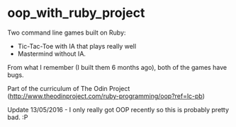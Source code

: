 # oop_with_ruby_project

Two command line games built on Ruby:

- Tic-Tac-Toe with IA that plays really well
- Mastermind without IA.

From what I remember (I built them 6 months ago), both of the games have bugs.

Part of the curriculum of The Odin Project (http://www.theodinproject.com/ruby-programming/oop?ref=lc-pb)

Update 13/05/2016 - I only really got OOP recently so this is probably pretty bad. :P 
